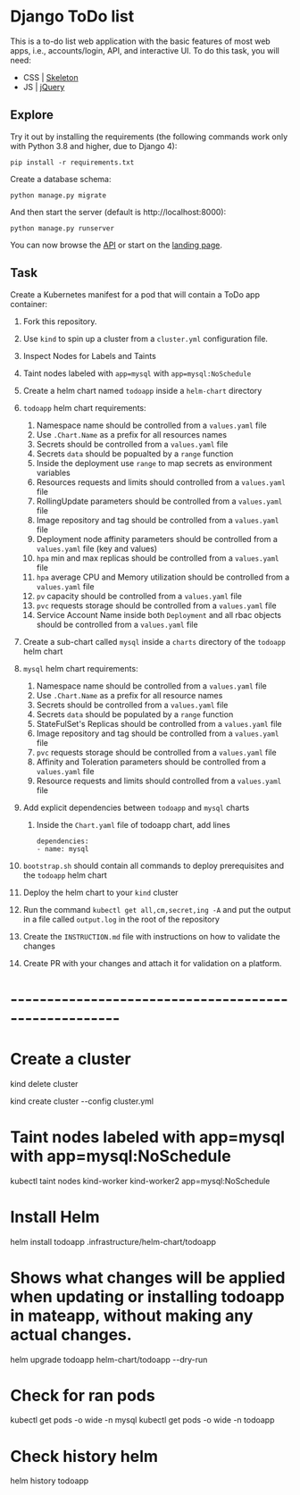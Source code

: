 # Django ToDo list

This is a to-do list web application with the basic features of most web apps, i.e., accounts/login, API, and interactive UI. To do this task, you will need:

- CSS | [Skeleton](http://getskeleton.com/)
- JS  | [jQuery](https://jquery.com/)

## Explore

Try it out by installing the requirements (the following commands work only with Python 3.8 and higher, due to Django 4):

```
pip install -r requirements.txt
```

Create a database schema:

```
python manage.py migrate
```

And then start the server (default is http://localhost:8000):

```
python manage.py runserver
```

You can now browse the [API](http://localhost:8000/api/) or start on the [landing page](http://localhost:8000/).

## Task

Create a Kubernetes manifest for a pod that will contain a ToDo app container:

1. Fork this repository.
1. Use `kind` to spin up a cluster from a `cluster.yml` configuration file.
1. Inspect Nodes for Labels and Taints
1. Taint nodes labeled with `app=mysql` with `app=mysql:NoSchedule`
1. Create a helm chart named `todoapp` inside a `helm-chart` directory
1. `todoapp` helm chart requirements:
    1. Namespace name should be controlled from a `values.yaml` file
    1. Use `.Chart.Name` as a prefix for all resources names
    1. Secrets should be controlled from a `values.yaml` file
    1. Secrets `data` should be popualted by a `range` function
    1. Inside the deployment use `range` to map secrets as environment variables
    1. Resources requests and limits should controlled from a `values.yaml` file
    1. RollingUpdate parameters should be controlled from a `values.yaml` file
    1. Image repository and tag should be controlled from a `values.yaml` file
    1. Deployment node affinity parameters should be controlled from a `values.yaml` file (key and values)
    1. `hpa` min and max replicas should be controlled from a `values.yaml` file
    1. `hpa` average CPU and Memory utilization should be controlled from a `values.yaml` file
    1. `pv` capacity should be controlled from a `values.yaml` file
    1. `pvc` requests storage should be controlled from a `values.yaml` file
    1. Service Account Name inside both `Deployment` and all rbac objects should be controlled from a `values.yaml` file
1. Create a sub-chart called `mysql` inside a `charts` directory of the `todoapp` helm chart
1. `mysql` helm chart requirements:
    1. Namespace name should be controlled from a `values.yaml` file
    1. Use `.Chart.Name` as a prefix for all resource names
    1. Secrets should be controlled from a `values.yaml` file
    1. Secrets `data` should be populated by a `range` function
    1. StateFulSet's Replicas should be controlled from a `values.yaml` file
    1. Image repository and tag should be controlled from a `values.yaml` file
    1. `pvc` requests storage should be controlled from a `values.yaml` file
    1. Affinity and Toleration parameters should be controlled from a `values.yaml` file
    1. Resource requests and limits should controlled from a `values.yaml` file
1. Add explicit dependencies between `todoapp` and `mysql` charts
    1. Inside the `Chart.yaml` file of todoapp chart, add lines
        ```
        dependencies:
        - name: mysql
        ```

10. `bootstrap.sh` should contain all commands to deploy prerequisites and the `todoapp` helm chart
11. Deploy the helm chart to your `kind` cluster
11. Run the command `kubectl get all,cm,secret,ing -A` and put the output in a file called `output.log` in the root of the repository
12. Create the `INSTRUCTION.md` file with instructions on how to validate the changes
13. Create PR with your changes and attach it for validation on a platform.


# -----------------------------------------------------

# Create a cluster

kind delete cluster

kind create cluster --config cluster.yml

# Taint nodes labeled with app=mysql with app=mysql:NoSchedule

kubectl taint nodes kind-worker kind-worker2 app=mysql:NoSchedule

# Install Helm
helm install todoapp .infrastructure/helm-chart/todoapp

# Shows what changes will be applied when updating or installing todoapp in mateapp, without making any actual changes.

helm upgrade todoapp helm-chart/todoapp --dry-run

# Check for ran pods

kubectl get pods -o wide -n mysql
kubectl get pods -o wide -n todoapp

# Check history helm

helm history todoapp
